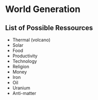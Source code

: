 # World Generation

List of Possible Ressources
---------------------------

- Thermal (volcano)
- Solar
- Food
- Productivity
- Technology
- Religion
- Money
- Iron
- Oil
- Uranium
- Anti-matter

